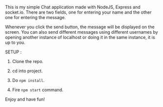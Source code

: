 This is my simple Chat application made with NodeJS, Express and socket.io. There are two fields, one for entering your name and the other one for entering the message.

Whenever you click the send button, the message will be displayed on the screen. You can also send different messages using different usernames by opening another instance of localhost or doing it in the same instance, it is up to you.

SETUP :

1. Clone the repo.

2. cd into project.

3. Do `npm install`.

4. Fire `npm start` command.


Enjoy and have fun!